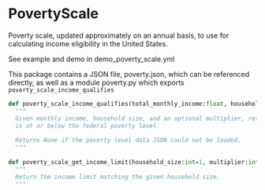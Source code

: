 # PovertyScale

Poverty scale, updated approximately on an annual basis, to use for calculating
income eligibility in the United States.

See example and demo in demo_poverty_scale.yml

This package contains a JSON file, poverty.json, which can be referenced directly,
as well as a module poverty.py which exports `poverty_scale_income_qualifies`

```python
def poverty_scale_income_qualifies(total_monthly_income:float, household_size:int=1, multiplier:int=1)->Union[bool,None]:
  """
  Given monthly income, household size, and an optional multiplier, return whether an individual
  is at or below the federal poverty level.
  
  Returns None if the poverty level data JSON could not be loaded.
  """
  
def poverty_scale_get_income_limit(household_size:int=1, multiplier:int=1)->Union[int, None]:
  """
  Return the income limit matching the given household size.
  """
  
```
